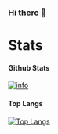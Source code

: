 ### Hi there 👋

<!--
**HanFengA7/HanFengA7** is a ✨ _special_ ✨ repository because its `README.md` (this file) appears on your GitHub profile.

Here are some ideas to get you started:

- 🔭 I’m currently working on ...
- 🌱 I’m currently learning ...
- 👯 I’m looking to collaborate on ...
- 🤔 I’m looking for help with ...
- 💬 Ask me about ...
- 📫 How to reach me: ...
- 😄 Pronouns: ...
- ⚡ Fun fact: ...
-->

# Stats

#### Github Stats
[![info](https://github-readme-stats.vercel.app/api?username=HanFengA7&count_private=true&show_icons=true&line_height=20)](https://github.com/anuraghazra/github-readme-stats)
#### Top Langs
[![Top Langs](https://github-readme-stats.vercel.app/api/top-langs/?username=HanFengA7&layout=compact&langs_count=6&card_width=445)](https://github.com/anuraghazra/github-readme-stats)

